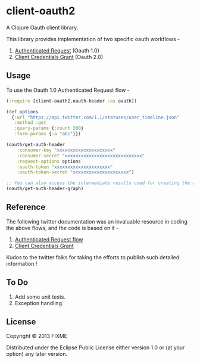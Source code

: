 # client-oauth2

A Clojure Oauth client library. 

This library provides implementation of two specific oauth workflows - 

1. [Authenticated Request](http://tools.ietf.org/html/rfc5849#page-14) (Oauth 1.0)
2. [Client Credentials Grant](http://tools.ietf.org/html/rfc6749#section-4.4) (Oauth 2.0)

## Usage

To use the Oauth 1.0 Authenticated Request flow - 

```clojure
(:require [client-oauth2.oauth-header :as oauth])

(def options
  {:url "https://api.twitter.com/1.1/statuses/user_timeline.json"
   :method :get
   :query-params {:count 200}
   :form-params {:a "abc"}})

(oauth/get-auth-header 
	:consumer-key "xxxxxxxxxxxxxxxxxxxxx"
    :consumer-secret "xxxxxxxxxxxxxxxxxxxxxxxxxxxxx"
    :request-options options
    :oauth-token "xxxxxxxxxxxxxxxxxxxxx"
    :oauth-token-secret "xxxxxxxxxxxxxxxxxxxxx")

;; You can also access the intermediate results used for creating the auth header. This is useful for debugging.
(oauth/get-auth-header-graph)

```

## Reference

The following twitter documentation was an invaluable resource in coding the above flows, and the code is based on it - 

1. [Authenticated Request flow](https://dev.twitter.com/docs/auth/authorizing-request) 
2. [Client Credentials Grant](https://dev.twitter.com/docs/auth/application-only-auth)

Kudos to the twitter folks for taking the efforts to publish such detailed information !

## To Do 

1. Add some unit tests.
2. Exception handling.

## License

Copyright © 2013 FIXME

Distributed under the Eclipse Public License either version 1.0 or (at
your option) any later version.
